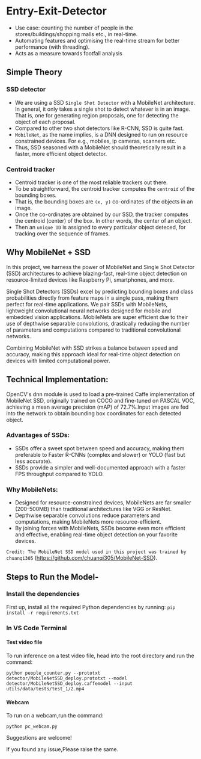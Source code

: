 # Entry-Exit-Detector

- Use case: counting the number of people in the stores/buildings/shopping malls etc., in real-time.
- Automating features and optimising the real-time stream for better performance (with threading).
- Acts as a measure towards footfall analysis

## Simple Theory

### SSD detector
- We are using a SSD ```Single Shot Detector``` with a MobileNet architecture. In general, it only takes a single shot to detect whatever is in an image. That is, one for generating region proposals, one for detecting the object of each proposal. 
- Compared to other two shot detectors like R-CNN, SSD is quite fast.
- ```MobileNet```, as the name implies, is a DNN designed to run on resource constrained devices. For e.g., mobiles, ip cameras, scanners etc.
- Thus, SSD seasoned with a MobileNet should theoretically result in a faster, more efficient object detector.

### Centroid tracker
- Centroid tracker is one of the most reliable trackers out there.
- To be straightforward, the centroid tracker computes the ```centroid``` of the bounding boxes.
- That is, the bounding boxes are ```(x, y)``` co-ordinates of the objects in an image. 
- Once the co-ordinates are obtained by our SSD, the tracker computes the centroid (center) of the box. In other words, the center of an object.
- Then an ```unique ID``` is assigned to every particular object deteced, for tracking over the sequence of frames.

## Why MobileNet + SSD
In this project, we harness the power of MobileNet and Single Shot Detector (SSD) architectures to achieve blazing-fast, real-time object detection on resource-limited devices like Raspberry Pi, smartphones, and more.

Single Shot Detectors (SSDs) excel by predicting bounding boxes and class probabilities directly from feature maps in a single pass, making them perfect for real-time applications. We pair SSDs with MobileNets, lightweight convolutional neural networks designed for mobile and embedded vision applications. MobileNets are super efficient due to their use of depthwise separable convolutions, drastically reducing the number of parameters and computations compared to traditional convolutional networks.

Combining MobileNet with SSD strikes a balance between speed and accuracy, making this approach ideal for real-time object detection on devices with limited computational power.

## Technical Implementation:

OpenCV's dnn module is used to load a pre-trained Caffe implementation of MobileNet SSD, originally trained on COCO and fine-tuned on PASCAL VOC, achieving a mean average precision (mAP) of 72.7%.Input images are fed into the network to obtain bounding box coordinates for each detected object.

### Advantages of SSDs:
- SSDs offer a sweet spot between speed and accuracy, making them preferable to Faster R-CNNs (complex and slower) or YOLO (fast but less accurate).
- SSDs provide a simpler and well-documented approach with a faster FPS throughput compared to YOLO.

### Why MobileNets:

- Designed for resource-constrained devices, MobileNets are far smaller (200-500MB) than traditional architectures like VGG or ResNet.
- Depthwise separable convolutions reduce parameters and computations, making MobileNets more resource-efficient.
- By joining forces with MobileNets, SSDs become even more efficient and effective, enabling real-time object detection on your favorite devices.

```Credit: The MobileNet SSD model used in this project was trained by chuanqi305``` (https://github.com/chuanqi305/MobileNet-SSD).

## Steps to Run the Model-

### Install the dependencies
First up, install all the required Python dependencies by running: ```
pip install -r requirements.txt ```

### In VS Code Terminal

#### Test video file
To run inference on a test video file, head into the root directory and run the command: 
```
python people_counter.py --prototxt detector/MobileNetSSD_deploy.prototxt --model detector/MobileNetSSD_deploy.caffemodel --input utils/data/tests/test_1/2.mp4
```

#### Webcam
To run on a webcam,run the command:

```
python pc_webcam.py
```



Suggestions are welcome!

If you found any issue,Please raise the same.
